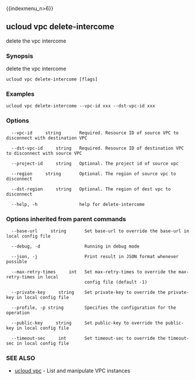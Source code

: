 {{indexmenu_n>6}}

## ucloud vpc delete-intercome

delete the vpc intercome

### Synopsis

delete the vpc intercome

```
ucloud vpc delete-intercome [flags]
```

### Examples

```
ucloud vpc delete-intercome --vpc-id xxx --dst-vpc-id xxx
```

### Options

```
  --vpc-id     string       Required. Resource ID of source VPC to disconnect with destination VPC 

  --dst-vpc-id     string   Required. Resource ID of destination VPC to disconnect with source VPC 

  --project-id     string   Optional. The project id of source vpc 

  --region     string       Optional. The region of source vpc to disconnect 

  --dst-region     string   Optional. The region of dest vpc to disconnect 

  --help, -h                help for delete-intercome 

```

### Options inherited from parent commands

```
  --base-url     string       Set base-url to override the base-url in local config file 

  --debug, -d                 Running in debug mode 

  --json, -j                  Print result in JSON format whenever possible 

  --max-retry-times     int   Set max-retry-times to override the max-retry-times in local
                              config file (default -1) 

  --private-key     string    Set private-key to override the private-key in local config file 

  --profile, -p string        Specifies the configuration for the operation 

  --public-key     string     Set public-key to override the public-key in local config file 

  --timeout-sec     int       Set timeout-sec to override the timeout-sec in local config file 

```

### SEE ALSO

* [ucloud vpc](software/cli/cmd/ucloud/vpc)	 - List and manipulate VPC instances

